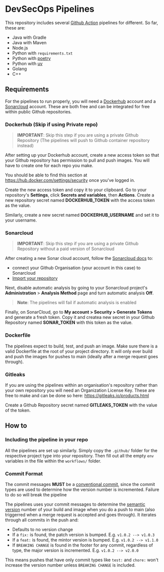 # DevSecOps Pipelines

This repository includes several [Github Action](https://github.com/features/actions) pipelines for different. So far, these are:

- Java with Gradle
- Java with Maven
- Node.js
- Python with `requirements.txt`
- Python with [poetry](https://python-poetry.org/)
- Python with [uv](https://docs.astral.sh/uv/)
- Golang 
- C++

## Requirements

For the pipelines to run properly, you will need a [Dockerhub](https://hub.docker.com/) account and a [Sonarcloud](https://sonarcloud.io/login) account. These are both free and can be integrated for free within public Github repositories.

### Dockerhub (Skip if using Private repo)

> **IMPORTANT**: Skip this step if you are using a private Github Repository (The pipelines will push to Github container repository instead)

After setting up your Dockerhub account, create a new access token so that your Github repository has permission to pull and push images. You will have to create one for each repo you make.

You should be able to find this section at https://hub.docker.com/settings/security once you've logged in.

Create the new access token and copy it to your clipboard. Go to your repository's **Settings**, click **Secrets and variables**, then **Actions**. Create a new repository secret named **DOCKERHUB_TOKEN** with the access token as the value.

Similarly, create a new secret named **DOCKERHUB_USERNAME** and set it to your username.

### Sonarcloud

> **IMPORTANT**: Skip this step if you are using a private Github Repository without a paid version of Sonarcloud

After creating a new Sonar cloud account, follow the [Sonarcloud docs](https://docs.sonarsource.com/sonarcloud/getting-started/github/#set-up-your-analysis) to:

- connect your Github Organisation (your account in this case) to Sonarcloud
- [Import your repository](https://docs.sonarsource.com/sonarcloud/getting-started/github/#import-repositories)

Next, disable automatic analysis by going to your Sonarcloud project's **Administration** > **Analysis Method** page and turn automatic analysis **Off**.

> **Note**: The pipelines will fail if automatic analysis is enabled

Finally, on SonarCloud, go to **My account > Security > Generate Tokens** and generate a fresh token. Copy it and createa new secret in your Github Repository named **SONAR_TOKEN** with this token as the value.

### Dockerfile

The pipelines expect to build, test, and push an image. Make sure there is a valid Dockerfile at the root of your project directory. It will only ever build and push the images for pushes to main (ideally after a merge request goes through).

### Gitleaks

If you are using the pipelines within an organisation's repository rather than your own repository you will need an Organization License Key. These are free to make and can be done so here: https://gitleaks.io/products.html

Create a Github Repository secret named **GITLEAKS_TOKEN** with the value of the token.

## How to

### Including the pipeline in your repo
All the pipelines are set up similarly. Simply copy the `.github/` folder for the respective project type into your repository. Then fill out all the empty `env` variables in the file within the `workflows/` folder.


### Commit Format
The commit messages **MUST** be a [conventional commit](https://www.conventionalcommits.org/en/v1.0.0/), since the commit types are used to determine how the version number is incremented. Failure to do so will break the pipeline

The pipelines uses your commit messages to determine the [semantic version](https://semver.org/) number of your build and image when you do a push to main (also triggerred when a merge request is accepted and goes through). It iterates through all commits in the push and:

- Defaults to no version change
- If a `fix:` is found, the patch version is bumped. E.g. `v1.0.2 --> v1.0.3`
- If a `feat:` is found, the mintor version is bumped. E.g. `v1.0.2 --> v1.1.0`
- If `BREAKING CHANGE` is found in the footer for any commit, regardless of type, the major version is incremented. E.g. `v1.0.2 --> v2.0.0`

This means pushes that have only commit types like `test:` and `chore:` won't increase the version number unless `BREAKING CHANGE` is included.
